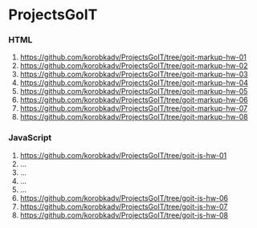 # ProjectsGoIT

### HTML
1. https://github.com/korobkadv/ProjectsGoIT/tree/goit-markup-hw-01
2. https://github.com/korobkadv/ProjectsGoIT/tree/goit-markup-hw-02
3. https://github.com/korobkadv/ProjectsGoIT/tree/goit-markup-hw-03
4. https://github.com/korobkadv/ProjectsGoIT/tree/goit-markup-hw-04
5. https://github.com/korobkadv/ProjectsGoIT/tree/goit-markup-hw-05
6. https://github.com/korobkadv/ProjectsGoIT/tree/goit-markup-hw-06
7. https://github.com/korobkadv/ProjectsGoIT/tree/goit-markup-hw-07
8. https://github.com/korobkadv/ProjectsGoIT/tree/goit-markup-hw-08

### JavaScript
1. https://github.com/korobkadv/ProjectsGoIT/tree/goit-js-hw-01
2. ...
3. ...
4. ...
5. ...
6. https://github.com/korobkadv/ProjectsGoIT/tree/goit-js-hw-06
7. https://github.com/korobkadv/ProjectsGoIT/tree/goit-js-hw-07
8. https://github.com/korobkadv/ProjectsGoIT/tree/goit-js-hw-08

